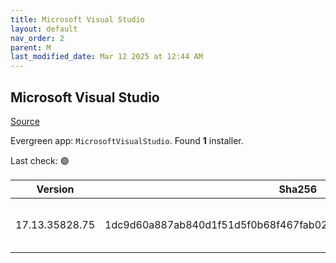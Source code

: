 ```yaml
---
title: Microsoft Visual Studio
layout: default
nav_order: 2
parent: M
last_modified_date: Mar 12 2025 at 12:44 AM
---
```


## Microsoft Visual Studio

[Source](https://visualstudio.microsoft.com/)

Evergreen app: `MicrosoftVisualStudio`. Found **1** installer.

Last check: 🟢

| Version        | Sha256                                                           | Size    | URI                                                                                                                                                                                                                                                                                                                                                      |
| -------------- | ---------------------------------------------------------------- | ------- | -------------------------------------------------------------------------------------------------------------------------------------------------------------------------------------------------------------------------------------------------------------------------------------------------------------------------------------------------------- |
| 17.13.35828.75 | 1dc9d60a887ab840d1f51d5f0b68f467fab02e2d4b5a0abdf65534312fea2e43 | 4453776 | [https://download.visualstudio.microsoft.com/download/pr/9b2a4ec4-2233-4550-bb74-4e7facba2e03/1dc9d60a887ab840d1f51d5f0b68f467fab02e2d4b5a0abdf65534312fea2e43/vs_Setup.exe](https://download.visualstudio.microsoft.com/download/pr/9b2a4ec4-2233-4550-bb74-4e7facba2e03/1dc9d60a887ab840d1f51d5f0b68f467fab02e2d4b5a0abdf65534312fea2e43/vs_Setup.exe) |
